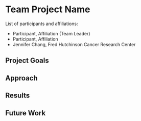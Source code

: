 # Team Project Name

List of participants and affiliations:
- Participant, Affiliation (Team Leader)
- Participant, Affiliation
- Jennifer Chang, Fred Hutchinson Cancer Research Center

## Project Goals

## Approach

## Results

## Future Work

